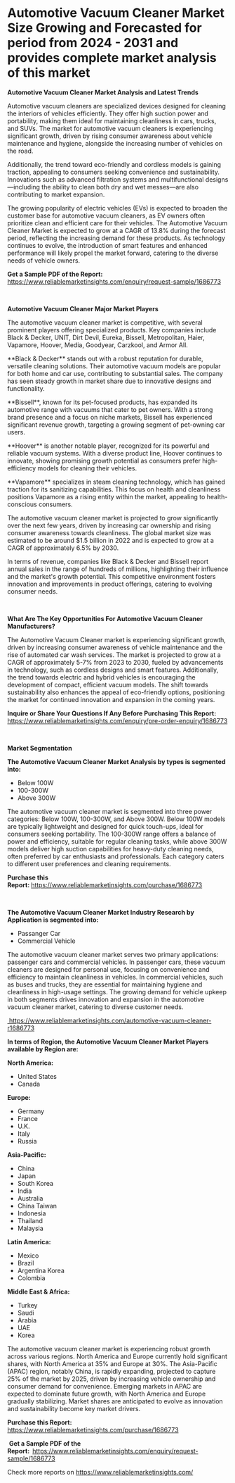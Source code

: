 <p><h1>Automotive Vacuum Cleaner Market Size Growing and Forecasted for period from 2024 - 2031 and provides complete market analysis of this market</h1></p><p><strong>Automotive Vacuum Cleaner Market Analysis and Latest Trends</strong></p>
<p><p>Automotive vacuum cleaners are specialized devices designed for cleaning the interiors of vehicles efficiently. They offer high suction power and portability, making them ideal for maintaining cleanliness in cars, trucks, and SUVs. The market for automotive vacuum cleaners is experiencing significant growth, driven by rising consumer awareness about vehicle maintenance and hygiene, alongside the increasing number of vehicles on the road. </p><p>Additionally, the trend toward eco-friendly and cordless models is gaining traction, appealing to consumers seeking convenience and sustainability. Innovations such as advanced filtration systems and multifunctional designs—including the ability to clean both dry and wet messes—are also contributing to market expansion. </p><p>The growing popularity of electric vehicles (EVs) is expected to broaden the customer base for automotive vacuum cleaners, as EV owners often prioritize clean and efficient care for their vehicles. The Automotive Vacuum Cleaner Market is expected to grow at a CAGR of 13.8% during the forecast period, reflecting the increasing demand for these products. As technology continues to evolve, the introduction of smart features and enhanced performance will likely propel the market forward, catering to the diverse needs of vehicle owners.</p></p>
<p><strong>Get a Sample PDF of the Report:&nbsp;</strong> <a href="https://www.reliablemarketinsights.com/enquiry/request-sample/1686773?utm_campaign=1887&utm_medium=2&utm_source=Github&utm_content=ia&utm_term=31122024&utm_id=automotive-vacuum-cleaner">https://www.reliablemarketinsights.com/enquiry/request-sample/1686773</a></p>
<p>&nbsp;</p>
<p><strong>Automotive Vacuum Cleaner Major Market Players</strong></p>
<p><p>The automotive vacuum cleaner market is competitive, with several prominent players offering specialized products. Key companies include Black & Decker, UNIT, Dirt Devil, Eureka, Bissell, Metropolitan, Haier, Vapamore, Hoover, Media, Goodyear, Carzkool, and Armor All. </p><p>**Black & Decker** stands out with a robust reputation for durable, versatile cleaning solutions. Their automotive vacuum models are popular for both home and car use, contributing to substantial sales. The company has seen steady growth in market share due to innovative designs and functionality. </p><p>**Bissell**, known for its pet-focused products, has expanded its automotive range with vacuums that cater to pet owners. With a strong brand presence and a focus on niche markets, Bissell has experienced significant revenue growth, targeting a growing segment of pet-owning car users.</p><p>**Hoover** is another notable player, recognized for its powerful and reliable vacuum systems. With a diverse product line, Hoover continues to innovate, showing promising growth potential as consumers prefer high-efficiency models for cleaning their vehicles. </p><p>**Vapamore** specializes in steam cleaning technology, which has gained traction for its sanitizing capabilities. This focus on health and cleanliness positions Vapamore as a rising entity within the market, appealing to health-conscious consumers.</p><p>The automotive vacuum cleaner market is projected to grow significantly over the next few years, driven by increasing car ownership and rising consumer awareness towards cleanliness. The global market size was estimated to be around $1.5 billion in 2022 and is expected to grow at a CAGR of approximately 6.5% by 2030.</p><p>In terms of revenue, companies like Black & Decker and Bissell report annual sales in the range of hundreds of millions, highlighting their influence and the market's growth potential. This competitive environment fosters innovation and improvements in product offerings, catering to evolving consumer needs.</p></p>
<p>&nbsp;</p>
<p><strong>What Are The Key Opportunities For Automotive Vacuum Cleaner Manufacturers?</strong></p>
<p><p>The Automotive Vacuum Cleaner market is experiencing significant growth, driven by increasing consumer awareness of vehicle maintenance and the rise of automated car wash services. The market is projected to grow at a CAGR of approximately 5-7% from 2023 to 2030, fueled by advancements in technology, such as cordless designs and smart features. Additionally, the trend towards electric and hybrid vehicles is encouraging the development of compact, efficient vacuum models. The shift towards sustainability also enhances the appeal of eco-friendly options, positioning the market for continued innovation and expansion in the coming years.</p></p>
<p><strong>Inquire or Share Your Questions If Any Before Purchasing This Report:</strong> <a href="https://www.reliablemarketinsights.com/enquiry/pre-order-enquiry/1686773?utm_campaign=1887&utm_medium=2&utm_source=Github&utm_content=ia&utm_term=31122024&utm_id=automotive-vacuum-cleaner">https://www.reliablemarketinsights.com/enquiry/pre-order-enquiry/1686773</a></p>
<p>&nbsp;</p>
<p><strong>Market Segmentation</strong></p>
<p><strong>The Automotive Vacuum Cleaner Market Analysis by types is segmented into:</strong></p>
<p><ul><li>Below 100W</li><li>100-300W</li><li>Above 300W</li></ul></p>
<p><p>The automotive vacuum cleaner market is segmented into three power categories: Below 100W, 100-300W, and Above 300W. Below 100W models are typically lightweight and designed for quick touch-ups, ideal for consumers seeking portability. The 100-300W range offers a balance of power and efficiency, suitable for regular cleaning tasks, while above 300W models deliver high suction capabilities for heavy-duty cleaning needs, often preferred by car enthusiasts and professionals. Each category caters to different user preferences and cleaning requirements.</p></p>
<p><strong>Purchase this Report:&nbsp;</strong><a href="https://www.reliablemarketinsights.com/purchase/1686773?utm_campaign=1887&utm_medium=2&utm_source=Github&utm_content=ia&utm_term=31122024&utm_id=automotive-vacuum-cleaner">https://www.reliablemarketinsights.com/purchase/1686773</a></p>
<p>&nbsp;</p>
<p><strong>The Automotive Vacuum Cleaner Market Industry Research by Application is segmented into:</strong></p>
<p><ul><li>Passanger Car</li><li>Commercial Vehicle</li></ul></p>
<p><p>The automotive vacuum cleaner market serves two primary applications: passenger cars and commercial vehicles. In passenger cars, these vacuum cleaners are designed for personal use, focusing on convenience and efficiency to maintain cleanliness in vehicles. In commercial vehicles, such as buses and trucks, they are essential for maintaining hygiene and cleanliness in high-usage settings. The growing demand for vehicle upkeep in both segments drives innovation and expansion in the automotive vacuum cleaner market, catering to diverse customer needs.</p></p>
<p><a href="https://www.reliablemarketinsights.com/automotive-vacuum-cleaner-r1686773?utm_campaign=1887&utm_medium=2&utm_source=Github&utm_content=ia&utm_term=31122024&utm_id=automotive-vacuum-cleaner">&nbsp;https://www.reliablemarketinsights.com/automotive-vacuum-cleaner-r1686773</a></p>
<p><strong>In terms of Region, the Automotive Vacuum Cleaner Market Players available by Region are:</strong></p>
<p>
    <p> <strong> North America: </strong>
        <ul>
            <li>United States</li>
            <li>Canada</li>
        </ul>
        </p> 
    <p> <strong> Europe: </strong>
        <ul>
            <li>Germany</li>
            <li>France</li>
            <li>U.K.</li>
            <li>Italy</li>
            <li>Russia</li>
        </ul>
        </p> 
    <p> <strong> Asia-Pacific: </strong>
        <ul>
            <li>China</li>
            <li>Japan</li>
            <li>South Korea</li>
            <li>India</li>
            <li>Australia</li>
            <li>China Taiwan</li>
            <li>Indonesia</li>
            <li>Thailand</li>
            <li>Malaysia</li>
        </ul>
        </p> 
    <p> <strong> Latin America: </strong>
        <ul>
            <li>Mexico</li>
            <li>Brazil</li>
            <li>Argentina Korea</li>
            <li>Colombia</li>
        </ul>
        </p> 
    <p> <strong> Middle East & Africa: </strong>
        <ul>
            <li>Turkey</li>
            <li>Saudi</li>
            <li>Arabia</li>
            <li>UAE</li>
            <li>Korea</li>
        </ul>
    </p>
    </p>
<p><p>The automotive vacuum cleaner market is experiencing robust growth across various regions. North America and Europe currently hold significant shares, with North America at 35% and Europe at 30%. The Asia-Pacific (APAC) region, notably China, is rapidly expanding, projected to capture 25% of the market by 2025, driven by increasing vehicle ownership and consumer demand for convenience. Emerging markets in APAC are expected to dominate future growth, with North America and Europe gradually stabilizing. Market shares are anticipated to evolve as innovation and sustainability become key market drivers.</p></p>
<p><strong>Purchase this Report: </strong><a href="https://www.reliablemarketinsights.com/purchase/1686773?utm_campaign=1887&utm_medium=2&utm_source=Github&utm_content=ia&utm_term=31122024&utm_id=automotive-vacuum-cleaner">https://www.reliablemarketinsights.com/purchase/1686773</a></p>
<p>&nbsp;<strong>Get a Sample PDF of the Report:&nbsp;&nbsp;</strong><a href="https://www.reliablemarketinsights.com/enquiry/request-sample/1686773?utm_campaign=1887&utm_medium=2&utm_source=Github&utm_content=ia&utm_term=31122024&utm_id=automotive-vacuum-cleaner">https://www.reliablemarketinsights.com/enquiry/request-sample/1686773</a></p>
<p><strong></strong></p>
<p>Check more reports on <a href="https://www.reliablemarketinsights.com/?utm_campaign=1887&utm_medium=2&utm_source=Github&utm_content=ia&utm_term=31122024&utm_id=automotive-vacuum-cleaner">https://www.reliablemarketinsights.com/</a></p>